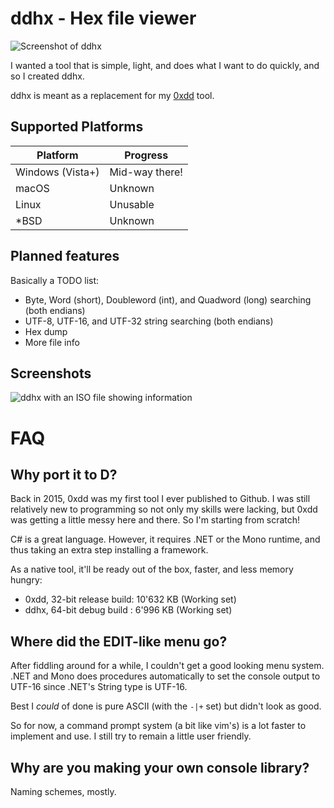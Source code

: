 # ddhx - Hex file viewer

![Screenshot of ddhx](https://dd86k.github.io/imgs/ddhx0.png)

I wanted a tool that is simple, light, and does what I want to do quickly, and so I created ddhx.

ddhx is meant as a replacement for my [0xdd](https://github.com/dd86k/0xdd) tool.

## Supported Platforms

| Platform | Progress |
|---|---|
| Windows (Vista+) | Mid-way there! |
| macOS | Unknown |
| Linux | Unusable |
| *BSD | Unknown |

## Planned features
Basically a TODO list:

- Byte, Word (short), Doubleword (int), and Quadword (long) searching (both endians)
- UTF-8, UTF-16, and UTF-32 string searching (both endians)
- Hex dump
- More file info

## Screenshots

![ddhx with an ISO file showing information](https://dd86k.github.io/imgs/ddhx1.png)

# FAQ

## Why port it to D?
Back in 2015, 0xdd was my first tool I ever published to Github. I was still relatively new to programming so not only my skills were lacking, but 0xdd was getting a little messy here and there. So I'm starting from scratch!

C# is a great language. However, it requires .NET or the Mono runtime, and thus taking an extra step installing a framework.

As a native tool, it'll be ready out of the box, faster, and less memory hungry:
- 0xdd, 32-bit release build: 10'632 KB (Working set)
- ddhx, 64-bit debug build  :  6'996 KB (Working set)

## Where did the EDIT-like menu go?
After fiddling around for a while, I couldn't get a good looking menu system. .NET and Mono does procedures automatically to set the console output to UTF-16 since .NET's String type is UTF-16.

Best I _could_ of done is pure ASCII (with the `-|+` set) but didn't look as good.

So for now, a command prompt system (a bit like vim's) is a lot faster to implement and use. I still try to remain a little user friendly.

## Why are you making your own console library?
Naming schemes, mostly.